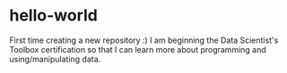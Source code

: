 # hello-world
First time creating a new repository :)
I am beginning the Data Scientist's Toolbox certification so that I can learn more about programming and using/manipulating data.
